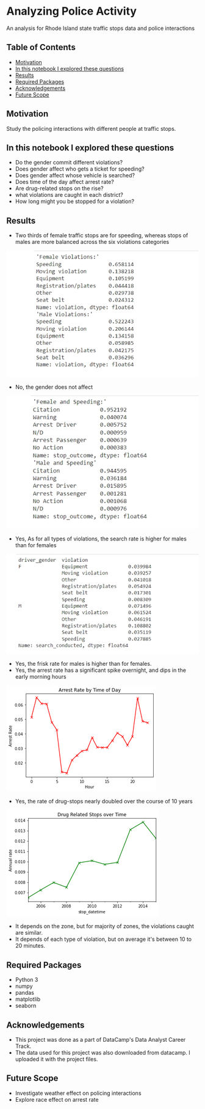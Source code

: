 # Analyzing Police Activity
 An analysis for Rhode Island state traffic stops data and police interactions 

## Table of Contents

* [Motivation](#motivation)
* [In this notebook I explored these questions](#in-this-notebook-i-explored-these-questions)
* [Results](#results)
* [Required Packages](#required-packages)
* [Acknowledgements](#acknowledgements)
* [Future Scope](#future-scope)

## Motivation

Study the policing interactions with different people at traffic stops.

## In this notebook I explored these questions

- Do the gender commit different violations?
- Does gender affect who gets a ticket for speeding?
- Does gender affect whose vehicle is searched?
- Does time of the day affect arrest rate?
- Are drug-related stops on the rise?
- what violations are caught in each district?
- How long might you be stopped for a violation?

## Results

* Two thirds of female traffic stops are for speeding, whereas stops of males are more balanced across the six violations categories

![alt text](Images/Q1.jpg)

* No, the gender does not affect

![alt text](Images/Q2.jpg)

* Yes, As for all types of violations, the search rate is higher for males than for females

![alt text](Images/Q3.jpg)

* Yes, the frisk rate for males is higher than for females.
* Yes, the arrest rate has a significant spike overnight, and dips in the early morning hours

![alt text](Images/Q5.png)

* Yes, the rate of drug-stops nearly doubled over the course of 10 years

![alt text](Images/Q6.png)

* It depends on the zone, but for majority of zones, the violations caught are similar.
* It depends of each type of violation, but on average it's between 10 to 20 minutes.


## Required Packages

* Python 3
* numpy
* pandas
* matplotlib
* seaborn

## Acknowledgements

* This project was done as a part of DataCamp's Data Analyst Career Track.
* The data used for this project was also downloaded from datacamp. I uploaded it with the project files. 

## Future Scope

* Investigate weather effect on policing interactions
* Explore race effect on arrest rate
